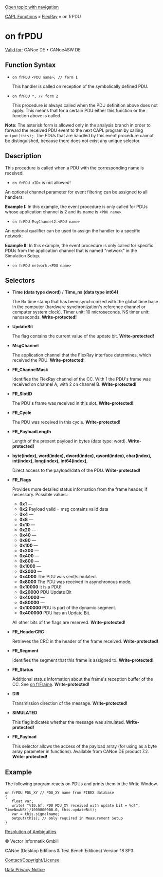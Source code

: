 [Open topic with navigation](../../../../../CANoeDEFamily.htm#Topics/CAPLFunctions/FlexRay/EventProcedures/CAPLfunctionOnFRPDU.md)

[CAPL Functions](../../CAPLfunctions.md) » [FlexRay](../CAPLfunctionsFlexrayOverview.md) » on frPDU

# on frPDU

[Valid for](../../../Shared/FeatureAvailability.md): CANoe DE • CANoe4SW DE

## Function Syntax

- `on frPDU <PDU name>; // form 1`

  This handler is called on reception of the symbolically defined PDU.

- `on frPDU *; // form 2`

  This procedure is always called when the PDU definition above does not apply. This means that for a certain PDU either this function or the function above is called.

**Note:** The asterisk form is allowed only in the analysis branch in order to forward the received PDU event to the next CAPL program by calling `output(this);`. The PDUs that are handled by this event procedure cannot be distinguished, because there does not exist any unique selector.

## Description

This procedure is called when a PDU with the corresponding name is received.

- `on frPDU <ID>` is not allowed!

An optional channel parameter for event filtering can be assigned to all handlers:

**Example I:** In this example, the event procedure is only called for PDUs whose application channel is 2 and its name is `<PDU name>`.

- `on frPDU MsgChannel2.<PDU name>`

An optional qualifier can be used to assign the handler to a specific network:

**Example II:** In this example, the event procedure is only called for specific PDUs from the application channel that is named "network" in the Simulation Setup.

- `on frPDU network.<PDU name>`

## Selectors

- **Time (data type dword)** / **Time_ns (data type int64)**

  The Rx time stamp that has been synchronized with the global time base in the computer (hardware synchronization's reference channel or computer system clock). Timer unit: 10 microseconds. NS timer unit: nanoseconds. **Write-protected!**

- **UpdateBit**

  The flag contains the current value of the update bit. **Write-protected!**

- **MsgChannel**

  The application channel that the FlexRay interface determines, which received the PDU. **Write-protected!**

- **FR_ChannelMask**

  Identifies the FlexRay channel of the CC. With 1 the PDU's frame was received on channel A, with 2 on channel B. **Write-protected!**

- **FR_SlotID**

  The PDU's frame was received in this slot. **Write-protected!**

- **FR_Cycle**

  The PDU was received in this cycle. **Write-protected!**

- **FR_PayloadLength**

  Length of the present payload in bytes (data type: word). **Write-protected!**

- **byte(index), word(index), dword(index), qword(index), char(index), int(index), long(index), int64(index), <signal name>**

  Direct access to the payload/data of the PDU. **Write-protected!**

- **FR_Flags**

  Provides more detailed status information from the frame header, if necessary. Possible values:

  - **0x1** — 
  - **0x2** Payload valid = msg contains valid data
  - **0x4** — 
  - **0x8** — 
  - **0x10** — 
  - **0x20** — 
  - **0x40** — 
  - **0x80** — 
  - **0x100** — 
  - **0x200** — 
  - **0x400** — 
  - **0x800** — 
  - **0x1000** — 
  - **0x2000** — 
  - **0x4000** The PDU was sent/simulated.
  - **0x8000** The PDU was received in asynchronous mode.
  - **0x10000** It is a PDU!
  - **0x20000** PDU Update Bit
  - **0x40000** — 
  - **0x80000** — 
  - **0x100000** PDU is part of the dynamic segment.
  - **0x400000** PDU has an Update Bit.

  All other bits of the flags are reserved. **Write-protected!**

- **FR_HeaderCRC**

  Retrieves the CRC in the header of the frame received. **Write-protected!**

- **FR_Segment**

  Identifies the segment that this frame is assigned to. **Write-protected!**

- **FR_Status**

  Additional status information about the frame's reception buffer of the CC. See [on frFrame](CAPLfunctionOnFRFrame.md). **Write-protected!**

- **DIR**

  Transmission direction of the message. **Write-protected!**

- **SIMULATED**

  This flag indicates whether the message was simulated. **Write-protected!**

- **FR_Payload**

  This selector allows the access of the payload array (for using as a byte array parameter in functions). Available from CANoe DE product 7.2. **Write-protected!**

## Example

The following program reacts on PDUs and prints them in the Write Window.

```plaintext
on frPDU PDU_XY // PDU_XY name from FIBEX database
{
   float var;
   write( "%10.6f: PDU PDU_XY received with update bit = %d!", TimeNowNS()/1000000000.0, this.updateBit);
   var = this.signalname;
   output(this); // only required in Measurement Setup
}
```

[Resolution of Ambiguities](../../../Shared/CAPL/General/ResolveAmbiguities.md)

© Vector Informatik GmbH

CANoe (Desktop Editions & Test Bench Editions) Version 18 SP3

[Contact/Copyright/License](../../../Shared/ContactCopyrightLicense.md)

[Data Privacy Notice](https://www.vector.com/int/en/company/get-info/privacy-policy/)